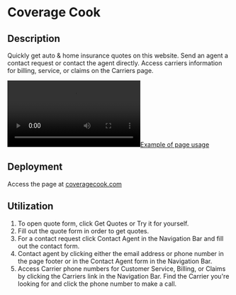 # Coverage Cook

## Description

Quickly get auto & home insurance quotes on this website. Send an agent a contact request or contact the agent directly. Access carriers information for billing, service, or claims on the Carriers page.

[![Example of page usage](https://github.com/Chad1281/CoverageCook/blob/main/src/assets/videos/coverageCook.mp4)](https://github.com/Chad1281/CoverageCook/blob/main/src/assets/videos/coverageCook.mp4)

## Deployment

Access the page at [coveragecook.com](coveragecook.com)

## Utilization

1. To open quote form, click Get Quotes or Try it for yourself. 
2. Fill out the quote form in order to get quotes.
3. For a contact request click Contact Agent in the Navigation Bar and fill out the contact form. 
4. Contact agent by clicking either the email address or phone number in the page footer or in the Contact Agent form in the Navigation Bar.
5. Access Carrier phone numbers for Customer Service, Billing, or Claims by clicking the Carriers link in the Navigation Bar. Find the Carrier you're looking for and click the phone number to make a call.